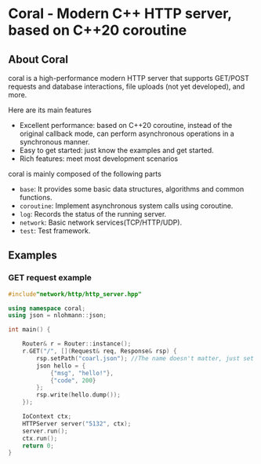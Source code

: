 # Coral - Modern C++ HTTP server, based on C++20 coroutine

## About Coral
coral is a high-performance modern HTTP server that supports GET/POST requests and database interactions, file uploads (not yet developed), and more.

Here are its main features
* Excellent performance: based on C++20 coroutine, instead of the original callback mode, can perform asynchronous operations in a synchronous manner.
* Easy to get started: just know the examples and get started.
* Rich features: meet most development scenarios

coral is mainly composed of the following parts
* `base`: It provides some basic data structures, algorithms and common functions.
* `coroutine`: Implement asynchronous system calls using coroutine.
* `log`: Records the status of the running server.
* `network`: Basic network services(TCP/HTTP/UDP).
* `test`: Test framework.

## Examples

### GET request example
```cpp
#include"network/http/http_server.hpp"

using namespace coral;
using json = nlohmann::json;

int main() {

	Router& r = Router::instance();
	r.GET("/", [](Request& req, Response& rsp) {
		rsp.setPath("coarl.json"); //The name doesn't matter, just set it to json format
		json hello = {
			{"msg", "hello!"},
			{"code", 200}
		};
		rsp.write(hello.dump());
	});

	IoContext ctx;
	HTTPServer server("5132", ctx);
	server.run();
	ctx.run();
	return 0;
}

```
